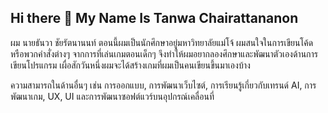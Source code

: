 ## Hi there 👋 My Name Is Tanwa Chairattananon

ผม นายธันวา ชัยรัตนานนท์ ตอนนี้ผมเป็นนักศึกษาอยู่มหาวิทยาลัยแม่โจ้ ผมสนใจในการเขียนโค้ดหรือพวกคำสั่งต่างๆ จากการที่เล่นเกมตอนเด็กๆ จึงทำให้ผมอยากลองศึกษาและพัฒนาตัวเองด้านการเขียนโปรแกรม เผื่อสักวันหนึ่งผมจะได้สร้างเกมที่ผมเป็นคนเขียนขึ้นมาเองบ้าง

ความสามารถในด้านอื่นๆ เช่น การออกแบบ, การพัฒนาเว็บไซต์, การเรียนรู้เกี่ยวกับเทรนด์ AI, การพัฒนาเกม, UX, UI และการพัฒนาซอฟต์แวร์บนอุปกรณ์เคลื่อนที่



